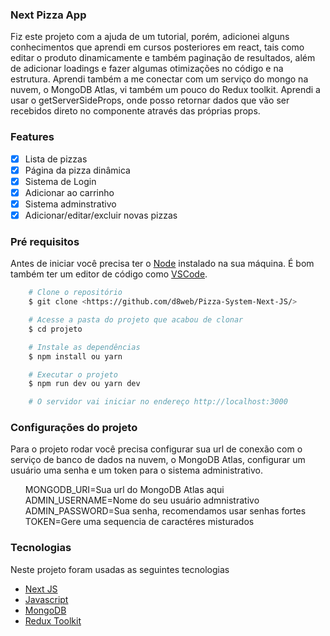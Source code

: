 ### Next Pizza App

<p>Fiz este projeto com a ajuda de um tutorial, porém, adicionei alguns conhecimentos que aprendi em cursos posteriores em react, tais como editar o produto dinamicamente e também paginação de resultados, além de adicionar loadings e fazer algumas otimizações no código e na estrutura. Aprendi também a me conectar com um serviço do mongo na nuvem, o MongoDB Atlas, vi também um pouco do Redux toolkit. Aprendi a usar o getServerSideProps, onde posso retornar dados que vão ser recebidos direto no componente através das próprias props.</p>

### Features

- [x] Lista de pizzas
- [x] Página da pizza dinâmica
- [x] Sistema de Login
- [x] Adicionar ao carrinho
- [x] Sistema adminstrativo
- [x] Adicionar/editar/excluir novas pizzas

### Pré requisitos
Antes de iniciar você precisa ter o [Node](https://nodejs.org/en/) instalado na sua máquina. É bom também ter um editor de código como [VSCode](https://code.visualstudio.com/).

```bash
    # Clone o repositório
    $ git clone <https://github.com/d8web/Pizza-System-Next-JS/>

    # Acesse a pasta do projeto que acabou de clonar
    $ cd projeto

    # Instale as dependências
    $ npm install ou yarn

    # Executar o projeto
    $ npm run dev ou yarn dev

    # O servidor vai iniciar no endereço http://localhost:3000
```

### Configurações do projeto

Para o projeto rodar você precisa configurar sua url de conexão com o serviço de banco de dados na nuvem, o MongoDB Atlas, configurar um usuário uma senha e um token para o sistema administrativo.

<ul style="list-style: none">
    <li>MONGODB_URI=Sua url do MongoDB Atlas aqui</li>
    <li>ADMIN_USERNAME=Nome do seu usuário admnistrativo</li>
    <li>ADMIN_PASSWORD=Sua senha, recomendamos usar senhas fortes</li>
    <li>TOKEN=Gere uma sequencia de caractéres misturados</li>
</ul>

### Tecnologias

Neste projeto foram usadas as seguintes tecnologias

- [Next JS](https://nextjs.org/)
- [Javascript](https://developer.mozilla.org/pt-BR/docs/Web/JavaScript)
- [MongoDB](https://www.mongodb.com/)
- [Redux Toolkit](https://redux-toolkit.js.org/)
